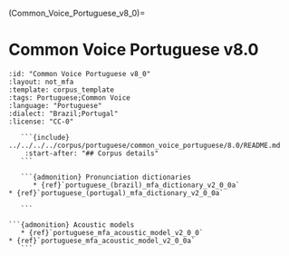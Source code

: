 
(Common_Voice_Portuguese_v8_0)=
# Common Voice Portuguese v8.0

``````{corpus} Common Voice Portuguese v8.0
:id: "Common Voice Portuguese v8_0"
:layout: not_mfa
:template: corpus_template
:tags: Portuguese;Common Voice
:language: "Portuguese"
:dialect: "Brazil;Portugal"
:license: "CC-0"

   ```{include} ../../../../corpus/portuguese/common_voice_portuguese/8.0/README.md
    :start-after: "## Corpus details"
   ```

   ```{admonition} Pronunciation dictionaries
      * {ref}`portuguese_(brazil)_mfa_dictionary_v2_0_0a`
* {ref}`portuguese_(portugal)_mfa_dictionary_v2_0_0a`

   ```

```{admonition} Acoustic models
   * {ref}`portuguese_mfa_acoustic_model_v2_0_0`
* {ref}`portuguese_mfa_acoustic_model_v2_0_0a`
   ```
``````
